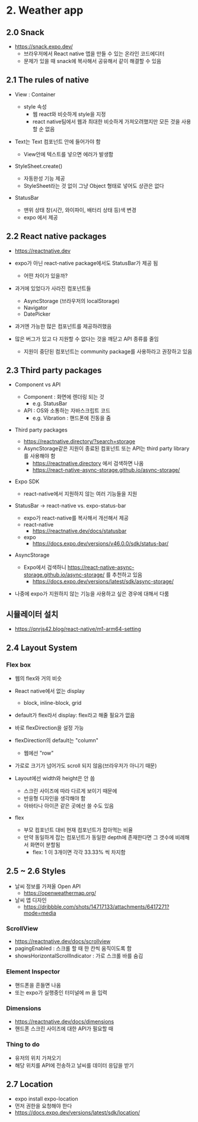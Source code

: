 # 2. Weather app

## 2.0 Snack

- https://snack.expo.dev/
  - 브라우저에서 React native 앱을 만들 수 있는 온라인 코드에디터
  - 문제가 있을 때 snack에 복사해서 공유해서 같이 해결할 수 있음

## 2.1 The rules of native

- View : Container

  - style 속성
    - 웹 react와 비슷하게 style을 지정
    - react native팀에서 웹과 최대한 비슷하게 가져오려했지만 모든 것을 사용할 순 없음

- Text는 Text 컴포넌트 안에 들어가야 함

  - View안에 텍스트를 넣으면 에러가 발생함

- StyleSheet.create()

  - 자동완성 기능 제공
  - StyleSheet라는 것 없이 그냥 Object 형태로 넣어도 상관은 없다

- StatusBar
  - 맨위 상태 창(시간, 와이파이, 배터리 상태 등)색 변경
  - expo 에서 제공

## 2.2 React native packages

- https://reactnative.dev
- expo가 아닌 react-native package에서도 StatusBar가 제공 됨

  - 어떤 차이가 있을까?

- 과거에 있었다가 사라진 컴포넌트들
  - AsyncStorage (브라우저의 localStorage)
  - Navigator
  - DatePicker
- 과거엔 가능한 많은 컴포넌트를 제공하려했음
- 많은 버그가 있고 다 지원할 수 없다는 것을 깨닫고 API 종류를 줄임
  - 지원이 중단된 컴포넌트는 community package를 사용하라고 권장하고 있음

## 2.3 Third party packages

- Component vs API

  - Component : 화면에 렌더링 되는 것
    - e.g. StatusBar
  - API : OS와 소통하는 자바스크립트 코드
    - e.g. Vibration : 핸드폰에 진동을 줌

- Third party packages

  - https://reactnative.directory/?search=storage
  - AsyncStorage같은 지원이 종료된 컴포넌트 또는 API는 third party library를 사용해야 함
    - https://reactnative.directory 에서 검색하면 나옴
    - https://react-native-async-storage.github.io/async-storage/

- Expo SDK

  - react-native에서 지원하지 않는 여러 기능들을 지원

- StatusBar -> react-native vs. expo-status-bar

  - expo가 react-native를 복사해서 개선해서 제공
  - react-native
    - https://reactnative.dev/docs/statusbar
  - expo
    - https://docs.expo.dev/versions/v46.0.0/sdk/status-bar/

- AsyncStorage

  - Expo에서 검색하니 https://react-native-async-storage.github.io/async-storage/ 를 추천하고 있음
    - https://docs.expo.dev/versions/latest/sdk/async-storage/

- 나중에 expo가 지원하지 않는 기능을 사용하고 싶은 경우에 대해서 다룸

## 시뮬레이터 설치

- https://qnrjs42.blog/react-native/m1-arm64-setting

## 2.4 Layout System

### Flex box

- 웹의 flex와 거의 비슷
- React native에서 없는 display
  - block, inline-block, grid
- default가 flex라서 display: flex라고 해줄 필요가 없음
- 바로 flexDirection을 설정 가능
- flexDirection의 default는 "column"
  - 웹에선 "row"
- 가로로 크기가 넘어가도 scroll 되지 않음(브라우저가 아니기 때문)
- Layout에선 width와 height은 안 씀

  - 스크린 사이즈에 따라 다르게 보이기 때문에
  - 반응형 디자인을 생각해야 함
  - 아바타나 아이콘 같은 곳에선 쓸 수도 있음

- flex
  - 부모 컴포넌트 대비 현재 컴포넌트가 잡아먹는 비율
  - 만약 동일하게 잡는 컴포넌트가 동일한 depth에 존재한다면 그 갯수에 비례해서 화면이 분할됨
    - flex: 1 이 3개이면 각각 33.33% 씩 차지함

## 2.5 ~ 2.6 Styles

- 날씨 정보를 가져올 Open API
  - https://openweathermap.org/
- 날씨 앱 디자인
  - https://dribbble.com/shots/14717133/attachments/6417271?mode=media

### ScrollView

- https://reactnative.dev/docs/scrollview
- pagingEnabled : 스크롤 할 때 한 칸씩 움직이도록 함
- showsHorizontalScrollIndicator : 가로 스크롤 바를 숨김

### Element Inspector

- 핸드폰을 흔들면 나옴
- 또는 expo가 실행중인 터미널에 m 을 입력

### Dimensions

- https://reactnative.dev/docs/dimensions
- 핸드폰 스크린 사이즈에 대한 API가 필요할 때

### Thing to do

- 유저의 위치 가져오기
- 해당 위치를 API에 전송하고 날씨를 데이터 응답을 받기

## 2.7 Location

- expo install expo-location
- 먼저 권한을 요청해야 한다
- https://docs.expo.dev/versions/latest/sdk/location/
